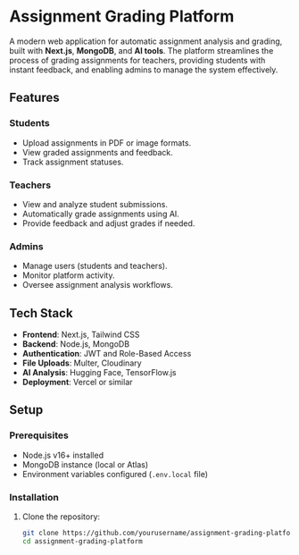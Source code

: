 # Assignment Grading Platform

A modern web application for automatic assignment analysis and grading, built with **Next.js**, **MongoDB**, and **AI tools**. The platform streamlines the process of grading assignments for teachers, providing students with instant feedback, and enabling admins to manage the system effectively.

## Features
### **Students**
- Upload assignments in PDF or image formats.
- View graded assignments and feedback.
- Track assignment statuses.

### **Teachers**
- View and analyze student submissions.
- Automatically grade assignments using AI.
- Provide feedback and adjust grades if needed.

### **Admins**
- Manage users (students and teachers).
- Monitor platform activity.
- Oversee assignment analysis workflows.

## Tech Stack
- **Frontend**: Next.js, Tailwind CSS
- **Backend**: Node.js, MongoDB
- **Authentication**: JWT and Role-Based Access
- **File Uploads**: Multer, Cloudinary
- **AI Analysis**: Hugging Face, TensorFlow.js
- **Deployment**: Vercel or similar

## Setup
### Prerequisites
- Node.js v16+ installed
- MongoDB instance (local or Atlas)
- Environment variables configured (`.env.local` file)

### Installation
1. Clone the repository:
   ```bash
   git clone https://github.com/yourusername/assignment-grading-platform.git
   cd assignment-grading-platform
